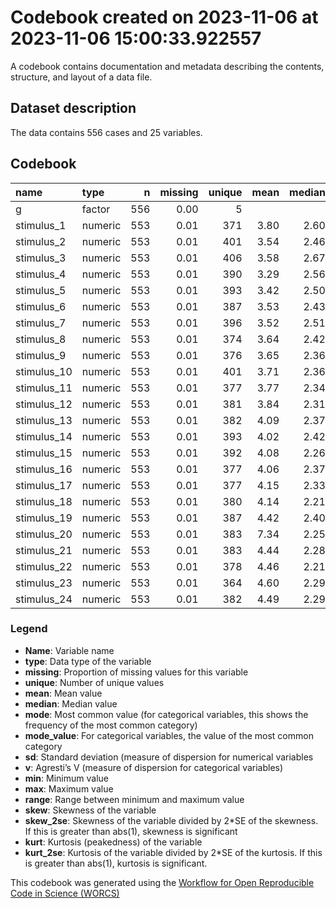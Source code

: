 Codebook created on 2023-11-06 at 2023-11-06 15:00:33.922557
================

A codebook contains documentation and metadata describing the contents,
structure, and layout of a data file.

## Dataset description

The data contains 556 cases and 25 variables.

## Codebook

| name        | type    |   n | missing | unique | mean | median |   mode | mode_value |    sd |    v |  min |     max |   range |  skew | skew_2se |   kurt | kurt_2se |
|:------------|:--------|----:|--------:|-------:|-----:|-------:|-------:|:-----------|------:|-----:|-----:|--------:|--------:|------:|---------:|-------:|---------:|
| g           | factor  | 556 |    0.00 |      5 |      |        | 184.00 | NI         |       | 0.74 |      |         |         |       |          |        |          |
| stimulus_1  | numeric | 553 |    0.01 |    371 | 3.80 |   2.60 |   2.60 |            |  4.90 |      | 0.06 |   66.07 |   66.00 |  8.03 |    38.66 |  85.35 |   205.77 |
| stimulus_2  | numeric | 553 |    0.01 |    401 | 3.54 |   2.46 |   2.46 |            |  3.44 |      | 0.00 |   30.51 |   30.51 |  3.86 |    18.58 |  20.85 |    50.26 |
| stimulus_3  | numeric | 553 |    0.01 |    406 | 3.58 |   2.67 |   2.67 |            |  3.12 |      | 0.11 |   29.02 |   28.91 |  3.14 |    15.13 |  14.53 |    35.03 |
| stimulus_4  | numeric | 553 |    0.01 |    390 | 3.29 |   2.56 |   2.56 |            |  2.44 |      | 0.20 |   21.41 |   21.21 |  2.74 |    13.18 |  11.97 |    28.86 |
| stimulus_5  | numeric | 553 |    0.01 |    393 | 3.42 |   2.50 |   2.50 |            |  2.68 |      | 0.14 |   20.70 |   20.56 |  2.38 |    11.45 |   8.20 |    19.78 |
| stimulus_6  | numeric | 553 |    0.01 |    387 | 3.53 |   2.43 |   2.43 |            |  3.17 |      | 0.03 |   28.68 |   28.65 |  3.22 |    15.50 |  15.93 |    38.40 |
| stimulus_7  | numeric | 553 |    0.01 |    396 | 3.52 |   2.51 |   2.51 |            |  2.86 |      | 0.06 |   19.06 |   19.00 |  2.18 |    10.50 |   6.07 |    14.62 |
| stimulus_8  | numeric | 553 |    0.01 |    374 | 3.64 |   2.42 |   2.42 |            |  3.63 |      | 0.31 |   47.92 |   47.61 |  4.76 |    22.92 |  42.84 |   103.28 |
| stimulus_9  | numeric | 553 |    0.01 |    376 | 3.65 |   2.36 |   2.36 |            |  3.34 |      | 0.00 |   23.63 |   23.63 |  2.47 |    11.88 |   7.73 |    18.64 |
| stimulus_10 | numeric | 553 |    0.01 |    401 | 3.71 |   2.36 |   2.36 |            |  3.44 |      | 0.02 |   25.13 |   25.12 |  2.43 |    11.68 |   7.47 |    18.01 |
| stimulus_11 | numeric | 553 |    0.01 |    377 | 3.77 |   2.34 |   2.34 |            |  3.74 |      | 0.26 |   25.96 |   25.69 |  2.46 |    11.85 |   6.83 |    16.47 |
| stimulus_12 | numeric | 553 |    0.01 |    381 | 3.84 |   2.31 |   2.31 |            |  3.80 |      | 0.01 |   24.06 |   24.04 |  2.22 |    10.68 |   4.91 |    11.84 |
| stimulus_13 | numeric | 553 |    0.01 |    382 | 4.09 |   2.37 |   2.37 |            |  7.30 |      | 0.06 |  147.95 |  147.89 | 14.19 |    68.29 | 270.25 |   651.53 |
| stimulus_14 | numeric | 553 |    0.01 |    393 | 4.02 |   2.42 |   2.42 |            |  4.32 |      | 0.00 |   34.38 |   34.38 |  2.69 |    12.94 |   8.62 |    20.78 |
| stimulus_15 | numeric | 553 |    0.01 |    392 | 4.08 |   2.26 |   2.26 |            |  4.88 |      | 0.09 |   51.61 |   51.51 |  3.50 |    16.84 |  19.32 |    46.58 |
| stimulus_16 | numeric | 553 |    0.01 |    377 | 4.06 |   2.37 |   2.37 |            |  4.67 |      | 0.11 |   28.06 |   27.95 |  2.61 |    12.58 |   6.55 |    15.79 |
| stimulus_17 | numeric | 553 |    0.01 |    377 | 4.15 |   2.33 |   2.33 |            |  5.14 |      | 0.06 |   33.90 |   33.84 |  2.81 |    13.51 |   8.04 |    19.38 |
| stimulus_18 | numeric | 553 |    0.01 |    380 | 4.14 |   2.21 |   2.21 |            |  5.12 |      | 0.03 |   30.06 |   30.03 |  2.68 |    12.88 |   6.65 |    16.04 |
| stimulus_19 | numeric | 553 |    0.01 |    387 | 4.42 |   2.40 |   2.40 |            |  5.81 |      | 0.00 |   48.44 |   48.44 |  3.03 |    14.56 |  10.59 |    25.54 |
| stimulus_20 | numeric | 553 |    0.01 |    383 | 7.34 |   2.25 |   2.25 |            | 71.14 |      | 0.06 | 1672.00 | 1671.94 | 23.17 |   111.50 | 539.03 |  1299.52 |
| stimulus_21 | numeric | 553 |    0.01 |    383 | 4.44 |   2.28 |   2.28 |            |  5.83 |      | 0.26 |   33.06 |   32.79 |  2.69 |    12.95 |   6.43 |    15.49 |
| stimulus_22 | numeric | 553 |    0.01 |    378 | 4.46 |   2.21 |   2.21 |            |  6.30 |      | 0.34 |   38.70 |   38.36 |  2.88 |    13.86 |   7.74 |    18.66 |
| stimulus_23 | numeric | 553 |    0.01 |    364 | 4.60 |   2.29 |   2.29 |            |  6.36 |      | 0.73 |   35.06 |   34.32 |  2.71 |    13.04 |   6.39 |    15.41 |
| stimulus_24 | numeric | 553 |    0.01 |    382 | 4.49 |   2.29 |   2.29 |            |  6.47 |      | 0.00 |   36.06 |   36.06 |  2.91 |    13.99 |   7.45 |    17.96 |

### Legend

- **Name**: Variable name
- **type**: Data type of the variable
- **missing**: Proportion of missing values for this variable
- **unique**: Number of unique values
- **mean**: Mean value
- **median**: Median value
- **mode**: Most common value (for categorical variables, this shows the
  frequency of the most common category)
- **mode_value**: For categorical variables, the value of the most
  common category
- **sd**: Standard deviation (measure of dispersion for numerical
  variables
- **v**: Agresti’s V (measure of dispersion for categorical variables)
- **min**: Minimum value
- **max**: Maximum value
- **range**: Range between minimum and maximum value
- **skew**: Skewness of the variable
- **skew_2se**: Skewness of the variable divided by 2\*SE of the
  skewness. If this is greater than abs(1), skewness is significant
- **kurt**: Kurtosis (peakedness) of the variable
- **kurt_2se**: Kurtosis of the variable divided by 2\*SE of the
  kurtosis. If this is greater than abs(1), kurtosis is significant.

This codebook was generated using the [Workflow for Open Reproducible
Code in Science (WORCS)](https://osf.io/zcvbs/)
